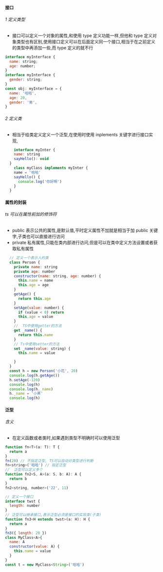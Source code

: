 #### 接口

###### 1 定义类型

- 接口可以定义一个对象的属性,和使用 type 定义功能一样,但他和 type 定义对象类型也有区别,使用接口定义可以在后面定义同一个接口,相当于在之前定义的类型中再添加一些,而 type 定义的就不行

```js
interface myInterface {
  name: string;
  age: number;
}
interface myInterface {
  gender: string;
}
const obj: myInterface = {
  name: '哈哈',
  age: 20,
  gender: '男',
}
```

###### 2 定义类

- 相当于给类定义定义一个泛型,在使用时使用 inplements 关键字进行接口实现,

```js
    interface myInter {
    name: string
    sayHello(): void
  }
    class myClass implements myInter {
    name = '哈哈'
    sayHello() {
      console.log('你好啊')
    }
  }
```

#### 属性的封装

###### ts 可以在属性前加的修饰符

- public 表示公共的属性,是默认值,平时定义属性不加就是相当于加 public 关键字,子类也可以直接进行访问
- private 私有属性,只能在类内部进行访问,但是可以在类中定义方法设置或者获取私有属性

```js
  // 定义一个表示人的类
  class Person {
    private name: string
    private age: number
    constructor(name: string, age: number) {
      this.name = name
      this.age = age
    }
    getAge() {
      return this.age
    }
    setAge(value: number) {
      if (value < 0) return
      this.age = value
    }
    //  TS中使用getter的方法
    get _name() {
      return this.name
    }
    // Ts中使用setter的方法
    set _name(value: string) {
      this.name = value

    }
  }
  const h = new Person('小花', 20)
  console.log(h.getAge())
  h.setAge(-120)
  console.log(h)
  console.log(h._name)
  h._name = '小黑'
  console.log(h)
```

#### 泛型

###### 含义

- 在定义函数或者类时,如果遇到类型不明确时可以使用泛型

```js
function fn<T>(a: T): T {
  return a
}
fn(20) // 不指定泛型, TS可以自动对类型进行判断
fn<string>('哈哈') // 指定泛型
//  泛型可以定义多个
function fn2<S, A>(a: S, b: A): A {
  return b
}
fn2<string, number>('22', 11)

// 定义一个接口
interface twst {
  length: number
}
// 泛型可以继承接口,表示泛型必须是接口的实现类(子类)
function fn3<H extends twst>(a: H): H {
  return a
}
fn3({ length: 20 })
class MyClass<A>{
  name: A
  constructor(value: A) {
    this.name = value
  }
}
const t = new MyClass<String>('哈哈')
```
